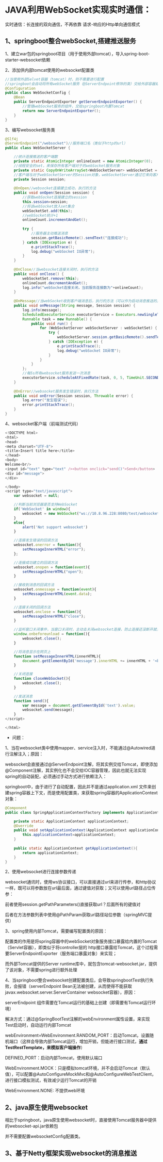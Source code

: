 # JAVA利用WebSocket实现实时通信：

实时通信：长连接的双向通信，不再依靠 请求-响应的Http单向通信模式

## **1、springboot整合webSocket,搭建推送服务**

1、建立war包的springboot项目（用于使用外部tomcat），导入spring-boot-starter-websocket依赖

2、添加供内部tomcat使用的websocket配置类	

````java
//当使用外部Selvet容器（tomcat）时，则不需要进行配置
//springboot会自动将所有webSocket服务（@ServerEndpoint修饰的类）交给外部容器处理（Tomcat）
@Configuration
public class WebSocketConfig {
	@Bean
	public ServerEndpointExporter getServerEndpointExporter() {
		//管理webSocket服务的组件，交给springboot内置Tomcat
		return new ServerEndpointExporter();
	}	
}
````

3、编写websocket服务类

````java
@Slf4j
@ServerEndpoint("/websocket")//服务端口名（类似于http的url）
public class WebSocketServer {

	//统计连接推送的客户端数
	private static AtomicInteger onlineCount = new AtomicInteger(0);
	//线程安全的set，来保存所有客户端对于的webSocket服务对象
	private static CopyOnWriteArraySet<WebSocketServer> webSocketSet = new CopyOnWriteArraySet<WebSocketServer>();
	//客户端与对于webSocketServer的Session对象，webSocketServer通过它来向客户端发送数据
	private Session session;
	
	@OnOpen//websocket连接建立成功，执行的方法
	public void onOpen(Session session) {
		//获取webSocket连接建立的session
		this.session=session;
		//将该webSocket放入set集合
		webSocketSet.add(this);
		//webSocket统计+1
		onlineCount.incrementAndGet();
		
		try {
			//服务器主动推送消息
			session.getBasicRemote().sendText("连接成功");
		} catch (IOException e) {
			e.printStackTrace();
			log.debug("webSocket IO异常");
		}
	}
	
	@OnClose//当websocket连接关闭时，执行的方法
	public void onClose() {
		webSocketSet.remove(this);
		onlineCount.decrementAndGet();
		log.info("webSocket连接关闭，当前服务连接数为"+onlineCount);
	}
	
	@OnMessage//当webSocket收到客户端消息后，执行的方法（可以作为启动消息推送的入口）
	public void onMessage(String message, Session session) {
		log.info(message);
		ScheduledExecutorService executorService = Executors.newSingleThreadScheduledExecutor();
		Runnable task = new Runnable() {
			public void run() {
				for (WebSocketServer webSocketServer : webSocketSet) {
					try {                       
						webSocketServer.session.getBasicRemote().sendText("当前时间："+System.currentTimeMillis());
					} catch (IOException e) {
						e.printStackTrace();
						log.debug("webSocket IO异常");
					}
				}
			}
		};
		//每5s所有websocket服务发送一次消息
		executorService.scheduleAtFixedRate(task, 0, 5, TimeUnit.SECONDS);
	}
	
	@OnError//websocket服务发生错误时，执行方法
	public void onError(Session session, Throwable error) {
		log.error("发生错误");
		error.printStackTrace();
	}
}
````

4、websocket客户端（前端测试代码）

````js
<!DOCTYPE html>
<html>
<head>
<meta charset="UTF-8">
<title>Insert title here</title>
</head>
<body>
Welcome<br/>
<input id="text" type="text" /><button onclick="send()">Send</button>    <button onclick="closeWebSocket()">Close</button>
<div id="message">
</div>

</body>
<script type="text/javascript">
    var websocket = null;

    //判断当前浏览器是否支持WebSocket
    if('WebSocket' in window){
        websocket = new WebSocket("ws://10.8.96.228:8080/test/websocket");
    }
    else{
        alert('Not support websocket')
    }

    //连接发生错误的回调方法
    websocket.onerror = function(){
        setMessageInnerHTML("error");
    };

    //连接成功建立的回调方法
    websocket.onopen = function(event){
        setMessageInnerHTML("open");
    }

    //接收到消息的回调方法
    websocket.onmessage = function(event){
        setMessageInnerHTML(event.data);
    }

    //连接关闭的回调方法
    websocket.onclose = function(){
        setMessageInnerHTML("close");
    }

    //监听窗口关闭事件，当窗口关闭时，主动去关闭websocket连接，防止连接还没断开就关闭窗口，server端会抛异常。
    window.onbeforeunload = function(){
        websocket.close();
    }

    //将消息显示在网页上
    function setMessageInnerHTML(innerHTML){
        document.getElementById('message').innerHTML += innerHTML + '<br/>';
    }

    //关闭连接
    function closeWebSocket(){
        websocket.close();
    }

    //发送消息
    function send(){
        var message = document.getElementById('text').value;
        websocket.send(message);
    }
</script>

</html>
````

- 问题：

1、当在websocket类中使用mapper、service注入时，不能通过@Autowired进行注解注入；原因：

websocket会直接通过@ServerEndpoint注解，将其实例交给Tomcat，即使添加@Component注解，其实例化也不会交给IOC容器管理，因此也就无法实现spring的自动装配，必须通过手动方式进行依赖注入：

springboot中，由于进行了自动配置，因此并不是通过application.xml 文件来创建spring容器上下文，而是使用配置类，来获取spring容器的ApplicationContext对象：

```java
@Component
public class SpringApplicationContextFactory implements ApplicationContextAware{

	private static ApplicationContext applicationContext;
	@Override
	public void setApplicationContext(ApplicationContext applicationContext) throws BeansException {
		this.applicationContext=applicationContext;
	}
	
	public static ApplicationContext getApplicationContext(){
		return applicationContext;
	}
}
```

2、使用websocket进行连接参数传递

​	websocket通讯时，使用ws协议接口，可以直接通过url来进行传参，和http协议一样，既可以将参数放在url最后面，通过键值对获取；又可以使用url路径占位传参：

前者使用session.getPathParameters()直接获取url？后面所有的键值对

后者在方法参数列表中使用@PathParam获取url路径站位参数（springMVC提供）

3、spring使用内部Tomcat，需要编写配置类的原因：

配置类的作用是将spring容器中的webSocket对象服务接口暴露给内置的Tomcat（Servlet容器），即类似于将controller层的 http接口暴露给Tomcat，这个过程需要ServerEndpointExporter（服务端口暴露对象）来实现；

而外部Tomcat提供的Server runtime库中，就包含tomcat-websocket.jar，提供了该对象，不需要spring进行额外处理

4、当springboot整合websocket创建配置类后，会导致springbootTest执行失败，会报错（serverEndpoint Bean无法被创建，从而使得不能获取javax.websocket.server.ServerContainer  websocket容器），原因：

serverEndpoint 组件需要在Tomcat运行的基础上创建（即需要有Tomcat运行环境）

解决方式：通过@SpringBootTest注解的webEnvironment属性设置，来实现Test启动时，自动运行内部Tomcat

webEnvironment=WebEnvironment.RANDOM_PORT：启动Tomcat，设置随机端口（这样会导致内部Tomcat运行，增加开销，但能进行接口测试，**通过TestRestTemplate，来模拟客户端操作**）

DEFINED_PORT：启动内部Tomcat，使用默认端口

WebEnvironment.MOCK：只是模拟tomcat环境，并不会启动Tomcat（默认值），可以配置@AutoConfigureMockMvc和@AutoConfigureWebTestClient，进行接口模拟测试，有效减少运行Tomcat的开销

WebEnvironment.NONE: 不提供web环境

## 2、java原生使用websocket

相比于springboot，java原生使用websocket时，直接使用Tomcat服务器中提供的websocket-api.jar依赖包

并不需要配置websocketConfig配置类。

## 3、基于Netty框架实现websocket的消息推送

